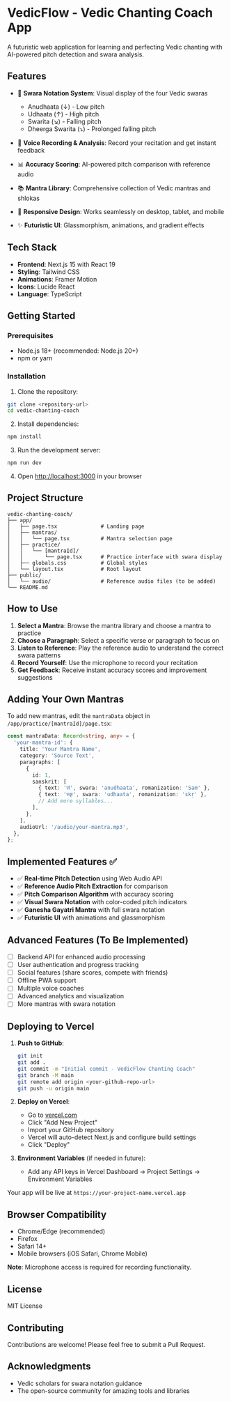 # VedicFlow - Vedic Chanting Coach App

A futuristic web application for learning and perfecting Vedic chanting with AI-powered pitch detection and swara analysis.

## Features

- 🎵 **Swara Notation System**: Visual display of the four Vedic swaras
  - Anudhaata (↓) - Low pitch
  - Udhaata (↑) - High pitch
  - Swarita (↘) - Falling pitch
  - Dheerga Swarita (⤵) - Prolonged falling pitch

- 🎤 **Voice Recording & Analysis**: Record your recitation and get instant feedback
- 📊 **Accuracy Scoring**: AI-powered pitch comparison with reference audio
- 📚 **Mantra Library**: Comprehensive collection of Vedic mantras and shlokas
- 📱 **Responsive Design**: Works seamlessly on desktop, tablet, and mobile
- ✨ **Futuristic UI**: Glassmorphism, animations, and gradient effects

## Tech Stack

- **Frontend**: Next.js 15 with React 19
- **Styling**: Tailwind CSS
- **Animations**: Framer Motion
- **Icons**: Lucide React
- **Language**: TypeScript

## Getting Started

### Prerequisites

- Node.js 18+ (recommended: Node.js 20+)
- npm or yarn

### Installation

1. Clone the repository:
```bash
git clone <repository-url>
cd vedic-chanting-coach
```

2. Install dependencies:
```bash
npm install
```

3. Run the development server:
```bash
npm run dev
```

4. Open [http://localhost:3000](http://localhost:3000) in your browser

## Project Structure

```
vedic-chanting-coach/
├── app/
│   ├── page.tsx              # Landing page
│   ├── mantras/
│   │   └── page.tsx          # Mantra selection page
│   ├── practice/
│   │   └── [mantraId]/
│   │       └── page.tsx      # Practice interface with swara display
│   ├── globals.css           # Global styles
│   └── layout.tsx            # Root layout
├── public/
│   └── audio/                # Reference audio files (to be added)
└── README.md
```

## How to Use

1. **Select a Mantra**: Browse the mantra library and choose a mantra to practice
2. **Choose a Paragraph**: Select a specific verse or paragraph to focus on
3. **Listen to Reference**: Play the reference audio to understand the correct swara patterns
4. **Record Yourself**: Use the microphone to record your recitation
5. **Get Feedback**: Receive instant accuracy scores and improvement suggestions

## Adding Your Own Mantras

To add new mantras, edit the `mantraData` object in `/app/practice/[mantraId]/page.tsx`:

```typescript
const mantraData: Record<string, any> = {
  'your-mantra-id': {
    title: 'Your Mantra Name',
    category: 'Source Text',
    paragraphs: [
      {
        id: 1,
        sanskrit: [
          { text: 'सं', swara: 'anudhaata', romanization: 'Sam' },
          { text: 'स्कृ', swara: 'udhaata', romanization: 'skṛ' },
          // Add more syllables...
        ],
      },
    ],
    audioUrl: '/audio/your-mantra.mp3',
  },
};
```

## Implemented Features ✅

- ✅ **Real-time Pitch Detection** using Web Audio API
- ✅ **Reference Audio Pitch Extraction** for comparison
- ✅ **Pitch Comparison Algorithm** with accuracy scoring
- ✅ **Visual Swara Notation** with color-coded pitch indicators
- ✅ **Ganesha Gayatri Mantra** with full swara notation
- ✅ **Futuristic UI** with animations and glassmorphism

## Advanced Features (To Be Implemented)

- [ ] Backend API for enhanced audio processing
- [ ] User authentication and progress tracking
- [ ] Social features (share scores, compete with friends)
- [ ] Offline PWA support
- [ ] Multiple voice coaches
- [ ] Advanced analytics and visualization
- [ ] More mantras with swara notation

## Deploying to Vercel

1. **Push to GitHub**:
   ```bash
   git init
   git add .
   git commit -m "Initial commit - VedicFlow Chanting Coach"
   git branch -M main
   git remote add origin <your-github-repo-url>
   git push -u origin main
   ```

2. **Deploy on Vercel**:
   - Go to [vercel.com](https://vercel.com)
   - Click "Add New Project"
   - Import your GitHub repository
   - Vercel will auto-detect Next.js and configure build settings
   - Click "Deploy"

3. **Environment Variables** (if needed in future):
   - Add any API keys in Vercel Dashboard → Project Settings → Environment Variables

Your app will be live at `https://your-project-name.vercel.app`

## Browser Compatibility

- Chrome/Edge (recommended)
- Firefox
- Safari 14+
- Mobile browsers (iOS Safari, Chrome Mobile)

**Note**: Microphone access is required for recording functionality.

## License

MIT License

## Contributing

Contributions are welcome! Please feel free to submit a Pull Request.

## Acknowledgments

- Vedic scholars for swara notation guidance
- The open-source community for amazing tools and libraries
